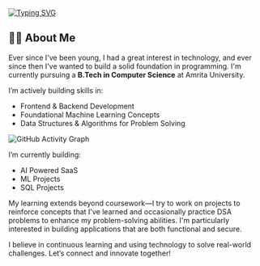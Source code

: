 <div>
  <a href="https://git.io/typing-svg"><img src="https://readme-typing-svg.demolab.com?font=Jetbrains+Mono&duration=1500&pause=1000&color=05F70C&width=435&lines=Hi+I'm+Sarvan+Kumar;I'm+a+Frontend+Developer;I'm+a+Problem+Solver;I'm+a+Next.js+Developer;I'm+a+Web+Dev+Mentor;I'm+Currently+Learning+C%2B%2B" alt="Typing SVG" /></a>
</div>

<h2 align="left">👨‍💻 About Me</h2>

<p align="left">
  Ever since I've been young, I had a great interest in technology, and ever since then I've wanted to build a solid foundation in programming. I'm currently pursuing a <strong>B.Tech in Computer Science</strong> at Amrita University.<br>
  
  I’m actively building skills in:
</p>

- Frontend & Backend Development  
- Foundational Machine Learning Concepts  
- Data Structures & Algorithms for Problem Solving
<div align="left">
  <img src="https://github-readme-activity-graph.vercel.app/graph?username=sarvan-2187&theme=high-contrast&hide_border=true&bg_color=000000&color=ffffff&line=ffffff&point=ffffff" alt="GitHub Activity Graph" />
</div>
<p align="left">
  I’m currently building:
</p>

-  AI Powered SaaS
-  ML Projects  
-  SQL Projects 

<p align="left">
  My learning extends beyond coursework—I try to work on projects to reinforce concepts that I've learned and occasionally practice DSA problems to enhance my problem-solving abilities. I'm particularly interested in building applications that are both functional and secure.
</p>
<p align="left">
  I believe in continuous learning and using technology to solve real-world challenges. Let’s connect and innovate together!
</p>
